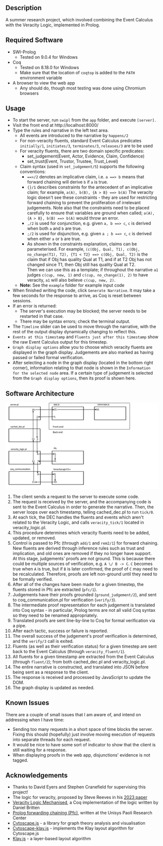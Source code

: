 ## Description
A summer research project, which involved combining the Event Calculus with the Veracity Logic, implemented in Prolog.

## Required Software
- SWI-Prolog
    - Tested on 9.0.4 for Windows
- Coq
    - Tested on 8.18.0 for Windows
    - Make sure that the location of `coqtop` is added to the `PATH` environment variable
- A browser to view the web app
    - Any should do, though most testing was done using Chromium browsers

## Usage
- To start the server, run `swipl` from the `app` folder, and execute `[server].`
- Visit the front end at http://localhost:8000/
- Type the rules and narrative in the left text area.
    - All events are introduced to the narrative by `happens/2`
    - For non-veracity fluents, standard Event Calculus predicates `initially/1`, `initiates/3`, `terminates/3`, `releases/3` are to be used
    - For veracity fluents, there are two domain specific predicates:
        - set_judgement(Event, Actor, Evidence, Claim, Confidence)
        - set_trust(Event, Trustor, Trustee, Trust_Level)
    - Claim syntax (used in `set_judgement/5`) supports the following conventions:
        - `==>/2` denotes an implicative claim, i.e. `a ==> b` means that forward chaining will derive `b` if `a` is true.
        - `{}/1` describes constraints for the antecedent of an implicative claim; for example, `a(A), b(B), {A > B} ==> b(A)`
            The veracity logic doesn't see these constraints - they are used for restricting forward chaining to prevent the proliferation of irrelevant judgements. Note also that the constraints need to be placed carefully to ensure that variables are ground when called; `a(A), {A > B}, b(B) ==> b(A)` would throw an error.
        - `,/2` is used for conjunction, e.g. given `a, b ==> c`, `c` is derived when both `a` and `b` are true.
        - `;/2` is used for disjunction, e.g. given `a ; b ==> c`, `c` is derived when either `a` or `b` are true.
        - As shown in the constraints explanation, claims can be parameterised. For example, `(c(Obj, Qual, T1), c(Obj, no_change(T1), T2), {T1 < T2} ==> c(Obj, Qual, T2)` is the claim that if Obj has quality Qual at T1, and if at T2 Obj has not changed since T1, then Obj still has quality Qual at T2. <br> Then we can use this as a template; if throughout the narrative `a1` judges `c(cup, new, 1)` and `c(cup, no_change(1), 2)` to have veracity, `a1` will also believe `c(cup, new, 2)`.
    - **Note:** See the `example` folder for example input code
- When finished writing the code, click `Generate Narrative`. It may take a few seconds for the response to arrive, as Coq is reset between sessions.
- If an error is returned:
    - The server's execution may be blocked; the server needs to be restarted in that case.
    - There may be syntax errors; check the terminal output.
- The `Timeline` slider can be used to move through the narrative, with the rest of the output display dynamically changing to reflect this.
- `Events at this timestamp` and `Fluents just after this timestamp` show the raw Event Calculus output for this timestep.
- `Graph display options` allow you to choose which veracity fluents are displayed in the graph display. Judgements are also marked as having passed or failed formal verification.
- After selecting a node in the graph display (located in the bottom right corner), information relating to that node is shown in the `Information for the selected node` area. If a certain type of judgement is selected from the `Graph display options`, then its proof is shown here.

## Software Architecture
![Depiction of software architecture](architecture.png)
1. The client sends a request to the server to execute some code.
2. The request is received by the server, and the accompanying code is sent to the Event Calculus in order to generate the narrative. Then, the server loops over each timestamp, telling cached_dec.pl to run `tick/0`.
3. At each tick, the DEC handles the fluents and events which aren't related to the Veracity Logic, and calls `veracity_tick/1` located in veracity_logic.pl.
4. This procedure determines which veracity fluents need to be added, updated, or removed.
5. Control is passed to Pfc (through `add/1` and `rem2/1`) for forward chaining. New fluents are derived through inference rules such as trust and implication, and old ones are removed if they no longer have support. <br> At this stage, judgements' proofs are not ground. This is because there could be multiple sources of verification, e.g. `A \/ B -> C`. `C` becomes true when `A` is true, but if `B` is later confirmed, the proof of `C` may need to be recalculated. Therefore, proofs are left non-ground until they need to be formally verified.
6. After all of the changes have been made for a given timestep, the fluents stored in Pfc are extracted (`pfc/1`).
7. Judgements have their proofs grounded (`ground_judgement/2`), and sent to coq_communication.pl for verification (`verify/3`).
8. The intermediate proof representation for each judgement is translated into Coq syntax - in particular, Prolog terms are not all valid Coq syntax so they need to be renamed appropriately.
9. Translated proofs are sent line-by-line to Coq for formal verification via a pipe.
10. After each tactic, success or failure is reported.
11. The overall success of the judgement's proof verification is determined, and the `verify/3` call is exited.
12. Fluents (as well as their verification status) for a given timestep are sent back to the Event Calculus (through `veracity_fluent/1`).
13. All fluents for a given timestamp are extracted from the Event Calculus (through `fluent/2`); from both cached_dec.pl and veracity_logic.pl.
14. The entire narrative is constructed, and translated into JSON before being sent as a response to the client.
15. The response is received and processed by JavaScript to update the DOM.
16. The graph display is updated as needed.

## Known Issues
There are a couple of small issues that I am aware of, and intend on addressing when I have time:
- Sending too many requests in a short space of time blocks the server. Fixing this should (hopefully) just involve moving execution of requests into separate threads for each request.
- It would be nice to have some sort of indicator to show that the client is still waiting for a response.
- When displaying proofs in the web app, disjunctions' evidence is not tagged.

## Acknowledgements
- Thanks to David Eyers and Stephen Cranefield for supervising this project!
- The logic for veracity, proposed by Steve Reeves in his [2023 paper](https://arxiv.org/abs/2302.06164)
- [Veracity Logic Mechanised](https://github.com/Coda-Coda/Veracity-Logic-Mechanised), a Coq implementation of the logic written by Daniel Britten
- [Prolog forwarding chaining (Pfc)](https://github.com/finin/pfc), written at the Unisys Paoli Research Center
- [Cytoscape.js](https://js.cytoscape.org/) - a library for graph theory analysis and visualisation
- [Cytoscape-klay.js](https://github.com/cytoscape/cytoscape.js-klay) - implements the Klay layout algorithm for Cytoscape.js
- [Klay.js](https://github.com/kieler/klayjs) - a layer-based layout algorithm